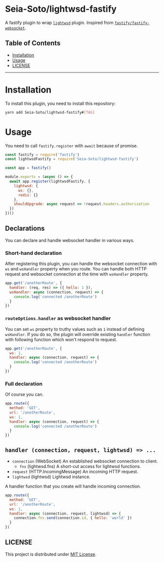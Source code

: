 # Seia-Soto/lightwsd-fastify

A fastify plugin to wrap [`lightwsd`](http://github.com/Seia-Soto/lightwsd) plugin.
Inspired from [`fastify/fastify-websocket`](https://github.com/fastify/fastify-websocket).

## Table of Contents

- [Installation](#installation)
- [Usage](#usage)
- [LICENSE](#license)

----

# Installation

To install this plugin, you need to install this repository:

```bash
yarn add Seia-Soto/lightwsd-fastify#[TAG]
```

# Usage

You need to call `fastify.register` with `await` because of promise.

```js
const fastify = require('fastify')
const lightwsdFastify = require('Seia-Soto/lightwsd-fastify')

const app = fastify()

module.exports = (async () => {
  await app.register(lightwsdFastify, {
    lightwsd: {
      ws: {},
      redis: {}
    },
    shouldUpgrade: async request => !request.headers.authorization
  })
})()
```

## Declarations

You can declare and handle websocket handler in various ways.

### Short-hand declaration

After registering this plugin, you can handle the websocket connection with `ws` and `wsHandler` property when you route.
You can handle both HTTP request and websocket connection at the time with `wsHandler` property.

```js
app.get('/anotherRoute', {
  handler: (req, res) => ({ hello: 1 }),
  wsHandler: async (connection, request) => {
    console.log('connected /anotherRoute')
  }
})
```

### `routeOptions.handler` as websocket handler

You can set `ws` property to truthy values such as `1` instead of defining `wsHandler`.
If you do so, the plugin will override existing `handler` function with following function which won't respond to request.

```js
app.get('/anotherRoute', {
  ws: 1,
  handler: async (connection, request) => {
    console.log('connected /anotherRoute')
  }
})
```

### Full declaration

Of course you can.

```js
app.route({
  method: 'GET',
  url: '/anotherRoute',
  ws: 1,
  handler: async (connection, request) => {
    console.log('connected /anotherRoute')
  }
})
```

## `handler (connection, request, lightwsd) => ...`

- `connection` (WebSocket) An established websocket connection to client.
  - `fns` (lightwsd.fns) A short-cut access for lightwsd functions.
- `request` (HTTP.IncomingMessage) An incoming HTTP request.
- `lightwsd` (lightwsd) Lightwsd instance.

A handler function that you create will handle incoming connection.

```js
app.route({
  method: 'GET',
  url: '/anotherRoute',
  ws: 1,
  handler: async (connection, request, lightwsd) => {
    connection.fns.send(connection.id, { hello: 'world' })
  }
})
```

## LICENSE

This project is distributed under [MIT License](./LICENSE).
